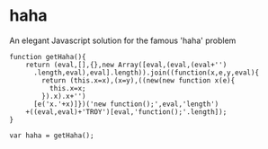 haha
====

An elegant Javascript solution for the famous 'haha' problem

```
function getHaha(){
    return (eval,[],{},new Array([eval,(eval,(eval+'')
      .length,eval),eval].length)).join((function(x,e,y,eval){
        return (this.x=x),(x=y),((new(new function x(e){
          this.x=x;
        }).x).x+'')
      [e('x.'+x)]})('new function();',eval,'length')
    +((eval,eval)+'TROY')[eval,'function();'.length]);
}

var haha = getHaha();
```
